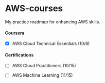 # AWS-courses

My practice roadmap for enhancing AWS skills.

#### Coursera 
- [X] AWS Cloud Technical Essentials (10/6)

#### Certifications 
- [ ] AWS Cloud Practitioners (10/15)
- [ ] AWS Machine Learning (11/15)
 
